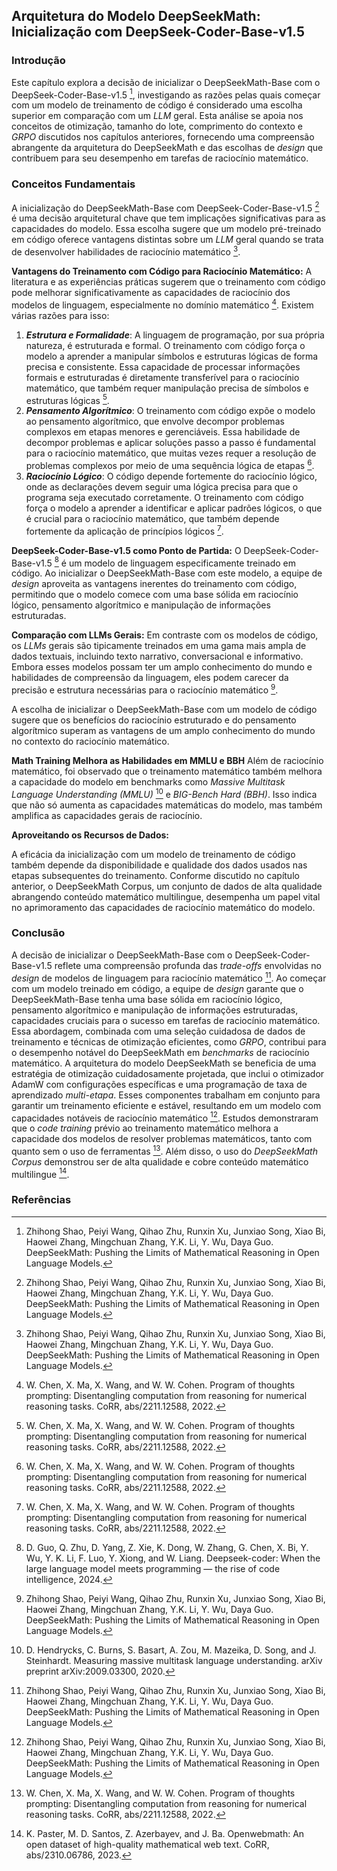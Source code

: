 ## Arquitetura do Modelo DeepSeekMath: Inicialização com DeepSeek-Coder-Base-v1.5

### Introdução
Este capítulo explora a decisão de inicializar o DeepSeekMath-Base com o DeepSeek-Coder-Base-v1.5 [^1], investigando as razões pelas quais começar com um modelo de treinamento de código é considerado uma escolha superior em comparação com um *LLM* geral. Esta análise se apoia nos conceitos de otimização, tamanho do lote, comprimento do contexto e *GRPO* discutidos nos capítulos anteriores, fornecendo uma compreensão abrangente da arquitetura do DeepSeekMath e das escolhas de *design* que contribuem para seu desempenho em tarefas de raciocínio matemático.

### Conceitos Fundamentais

A inicialização do DeepSeekMath-Base com DeepSeek-Coder-Base-v1.5 [^1] é uma decisão arquitetural chave que tem implicações significativas para as capacidades do modelo. Essa escolha sugere que um modelo pré-treinado em código oferece vantagens distintas sobre um *LLM* geral quando se trata de desenvolver habilidades de raciocínio matemático [^1].

**Vantagens do Treinamento com Código para Raciocínio Matemático:**
A literatura e as experiências práticas sugerem que o treinamento com código pode melhorar significativamente as capacidades de raciocínio dos modelos de linguagem, especialmente no domínio matemático [^3]. Existem várias razões para isso:

1.  ***Estrutura e Formalidade***: A linguagem de programação, por sua própria natureza, é estruturada e formal. O treinamento com código força o modelo a aprender a manipular símbolos e estruturas lógicas de forma precisa e consistente. Essa capacidade de processar informações formais e estruturadas é diretamente transferível para o raciocínio matemático, que também requer manipulação precisa de símbolos e estruturas lógicas [^3].
2.  ***Pensamento Algorítmico***: O treinamento com código expõe o modelo ao pensamento algorítmico, que envolve decompor problemas complexos em etapas menores e gerenciáveis. Essa habilidade de decompor problemas e aplicar soluções passo a passo é fundamental para o raciocínio matemático, que muitas vezes requer a resolução de problemas complexos por meio de uma sequência lógica de etapas [^3].
3.  ***Raciocínio Lógico***: O código depende fortemente do raciocínio lógico, onde as declarações devem seguir uma lógica precisa para que o programa seja executado corretamente. O treinamento com código força o modelo a aprender a identificar e aplicar padrões lógicos, o que é crucial para o raciocínio matemático, que também depende fortemente da aplicação de princípios lógicos [^3].

**DeepSeek-Coder-Base-v1.5 como Ponto de Partida:**
O DeepSeek-Coder-Base-v1.5 [^7] é um modelo de linguagem especificamente treinado em código. Ao inicializar o DeepSeekMath-Base com este modelo, a equipe de *design* aproveita as vantagens inerentes do treinamento com código, permitindo que o modelo comece com uma base sólida em raciocínio lógico, pensamento algorítmico e manipulação de informações estruturadas.

**Comparação com LLMs Gerais:**
Em contraste com os modelos de código, os *LLMs* gerais são tipicamente treinados em uma gama mais ampla de dados textuais, incluindo texto narrativo, conversacional e informativo. Embora esses modelos possam ter um amplo conhecimento do mundo e habilidades de compreensão da linguagem, eles podem carecer da precisão e estrutura necessárias para o raciocínio matemático [^1].

A escolha de inicializar o DeepSeekMath-Base com um modelo de código sugere que os benefícios do raciocínio estruturado e do pensamento algorítmico superam as vantagens de um amplo conhecimento do mundo no contexto do raciocínio matemático.

**Math Training Melhora as Habilidades em MMLU e BBH**
Além de raciocínio matemático, foi observado que o treinamento matemático também melhora a capacidade do modelo em benchmarks como *Massive Multitask Language Understanding (MMLU)* [^2] e *BIG-Bench Hard (BBH)*. Isso indica que não só aumenta as capacidades matemáticas do modelo, mas também amplifica as capacidades gerais de raciocínio.

**Aproveitando os Recursos de Dados:**

A eficácia da inicialização com um modelo de treinamento de código também depende da disponibilidade e qualidade dos dados usados nas etapas subsequentes do treinamento. Conforme discutido no capítulo anterior, o DeepSeekMath Corpus, um conjunto de dados de alta qualidade abrangendo conteúdo matemático multilingue, desempenha um papel vital no aprimoramento das capacidades de raciocínio matemático do modelo.

### Conclusão

A decisão de inicializar o DeepSeekMath-Base com o DeepSeek-Coder-Base-v1.5 reflete uma compreensão profunda das *trade-offs* envolvidas no *design* de modelos de linguagem para raciocínio matemático [^1]. Ao começar com um modelo treinado em código, a equipe de *design* garante que o DeepSeekMath-Base tenha uma base sólida em raciocínio lógico, pensamento algorítmico e manipulação de informações estruturadas, capacidades cruciais para o sucesso em tarefas de raciocínio matemático. Essa abordagem, combinada com uma seleção cuidadosa de dados de treinamento e técnicas de otimização eficientes, como *GRPO*, contribui para o desempenho notável do DeepSeekMath em *benchmarks* de raciocínio matemático. A arquitetura do modelo DeepSeekMath se beneficia de uma estratégia de otimização cuidadosamente projetada, que inclui o otimizador AdamW com configurações específicas e uma programação de taxa de aprendizado *multi-etapa*. Esses componentes trabalham em conjunto para garantir um treinamento eficiente e estável, resultando em um modelo com capacidades notáveis de raciocínio matemático [^1]. Estudos demonstraram que o *code training* prévio ao treinamento matemático melhora a capacidade dos modelos de resolver problemas matemáticos, tanto com quanto sem o uso de ferramentas [^3]. Além disso, o uso do *DeepSeekMath Corpus* demonstrou ser de alta qualidade e cobre conteúdo matemático multilingue [^4].

### Referências
[^1]: Zhihong Shao, Peiyi Wang, Qihao Zhu, Runxin Xu, Junxiao Song, Xiao Bi, Haowei Zhang, Mingchuan Zhang, Y.K. Li, Y. Wu, Daya Guo. DeepSeekMath: Pushing the Limits of Mathematical Reasoning in Open Language Models.
[^2]: D. Hendrycks, C. Burns, S. Basart, A. Zou, M. Mazeika, D. Song, and J. Steinhardt. Measuring massive multitask language understanding. arXiv preprint arXiv:2009.03300, 2020.
[^3]: W. Chen, X. Ma, X. Wang, and W. W. Cohen. Program of thoughts prompting: Disentangling computation from reasoning for numerical reasoning tasks. CoRR, abs/2211.12588, 2022.
[^4]: K. Paster, M. D. Santos, Z. Azerbayev, and J. Ba. Openwebmath: An open dataset of high-quality mathematical web text. CoRR, abs/2310.06786, 2023.
[^5]: D. Hendrycks, C. Burns, S. Kadavath, A. Arora, S. Basart, E. Tang, D. Song, and J. Steinhardt. Measuring mathematical problem solving with the math dataset. arXiv preprint arXiv:2103.03874, 2021.
[^6]: I. Loshchilov and F. Hutter. Decoupled weight decay regularization. arXiv preprint arXiv:1711.05101, 2017.
[^7]: D. Guo, Q. Zhu, D. Yang, Z. Xie, K. Dong, W. Zhang, G. Chen, X. Bi, Y. Wu, Y. K. Li, F. Luo, Y. Xiong, and W. Liang. Deepseek-coder: When the large language model meets programming — the rise of code intelligence, 2024.
<!-- END -->